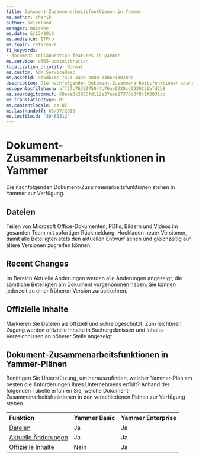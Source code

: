 ```yaml
---
title: Dokument-Zusammenarbeitsfunktionen in Yammer
ms.author: sharik
author: skjerland
manager: mnirkhe
ms.date: 6/13/2018
ms.audience: ITPro
ms.topic: reference
f1_keywords:
- document-collaboration-features-in-yammer
ms.service: o365-administration
localization_priority: Normal
ms.custom: Adm_ServiceDesc
ms.assetid: 9b5d618c-7a24-4a30-b880-6306e130209c
description: Die nachfolgenden Dokument-Zusammenarbeitsfunktionen stehen in Yammer zur Verfügung.
ms.openlocfilehash: aff27c7638975044c76aa6328cd3939230afd2b8
ms.sourcegitcommit: 68eee0c2885fd112e37eea27370c3f8c1f0831cb
ms.translationtype: MT
ms.contentlocale: de-DE
ms.lasthandoff: 03/07/2019
ms.locfileid: "30466312"
---
```

# <a name="document-collaboration-features-in-yammer"></a>Dokument-Zusammenarbeitsfunktionen in Yammer

Die nachfolgenden Dokument-Zusammenarbeitsfunktionen stehen in Yammer zur Verfügung.
  
## <a name="files"></a>Dateien
<a name="bkmk_Files"> </a>

Teilen von Microsoft Office-Dokumenten, PDFs, Bildern und Videos im gesamten Team mit sofortiger Rückmeldung. Hochladen neuer Versionen, damit alle Beteiligten stets den aktuellen Entwurf sehen und gleichzeitig auf ältere Versionen zugreifen können.
  
## <a name="recent-changes"></a>Recent Changes
<a name="bkmk_RecentChanges"> </a>

Im Bereich Aktuelle Änderungen werden alle Änderungen angezeigt, die sämtliche Beteiligten am Dokument vorgenommen haben. Sie können jederzeit zu einer früheren Version zurückkehren.
  
## <a name="official-content"></a>Offizielle Inhalte
<a name="bkmk_OfficialContent"> </a>

Markieren Sie Dateien als offiziell und schreibgeschützt. Zum leichteren Zugang werden offizielle Inhalte in Suchergebnissen und Inhalts-Verzeichnissen an höherer Stelle angezeigt.
  
## <a name="document-collaboration-features-across-yammer-plans"></a>Dokument-Zusammenarbeitsfunktionen in Yammer-Plänen
<a name="bkmk_OfficialContent"> </a>

Benötigen Sie Unterstützung, um herauszufinden, welcher Yammer-Plan am besten die Anforderungen Ihres Unternehmens erfüllt? Anhand der folgenden Tabelle erfahren Sie, welche Dokument-Zusammenarbeitsfunktionen in den verschiedenen Plänen zur Verfügung stehen.
  
|**Funktion**|**Yammer Basic**|**Yammer Enterprise**|
|:-----|:-----|:-----|
|[Dateien](document-collaboration-features-in-yammer.md#files) <br/> |Ja  <br/> |Ja  <br/> |
|[Aktuelle Änderungen](document-collaboration-features-in-yammer.md#recent-changes) <br/> |Ja  <br/> |Ja  <br/> |
|[Offizielle Inhalte](document-collaboration-features-in-yammer.md#official-content) <br/> |Nein  <br/> |Ja  <br/> |
   


